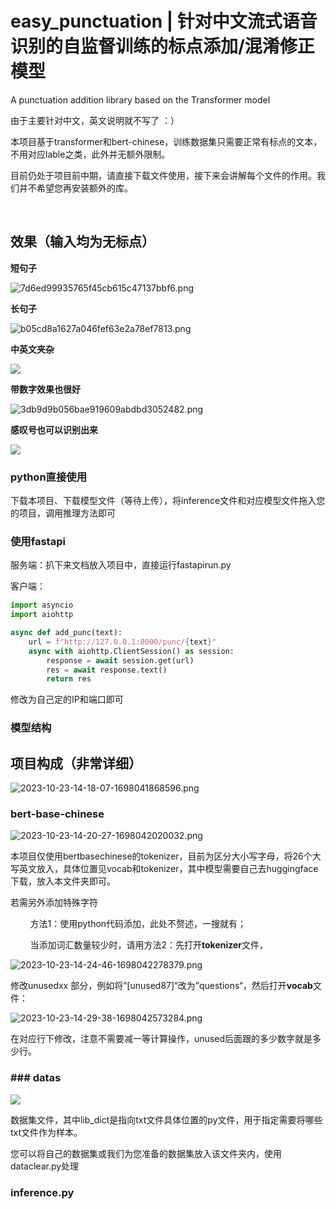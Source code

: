 # easy_punctuation | 针对中文流式语音识别的自监督训练的标点添加/混淆修正模型

A punctuation addition library based on the Transformer model

由于主要针对中文，英文说明就不写了 ：）

本项目基于transformer和bert-chinese，训练数据集只需要正常有标点的文本，不用对应lable之类，此外并无额外限制。

目前仍处于项目前中期，请直接下载文件使用，接下来会讲解每个文件的作用。我们并不希望您再安装额外的库。

 

## 效果（输入均为无标点）

**短句子**

![7d6ed99935765f45cb615c47137bbf6.png](assets/5873dcb540f89a670a3c59ace16933f6bef76623.png)

**长句子**

![b05cd8a1627a046fef63e2a78ef7813.png](assets/8b3e040b8e9e3eb9447460529b9e105be7d1427d.png)

**中英文夹杂**

![](assets/2023-10-23-16-13-52-1698048736423.png)

**带数字效果也很好**

![3db9d9b056bae919609abdbd3052482.png](assets/36304c8ea32b74b2c68d7fde67832ded26acfef0.png)

**感叹号也可以识别出来**

![](assets/2023-10-23-16-39-20-1698048701212.png)

### python直接使用

下载本项目、下载模型文件（等待上传），将inference文件和对应模型文件拖入您的项目，调用推理方法即可

### 使用fastapi

服务端：扒下来文档放入项目中，直接运行fastapirun.py

客户端：

```python
import asyncio
import aiohttp

async def add_punc(text):
    url = f"http://127.0.0.1:8000/punc/{text}"
    async with aiohttp.ClientSession() as session:
        response = await session.get(url)
        res = await response.text()
        return res
```

修改为自己定的IP和端口即可

### 模型结构



## 项目构成（非常详细）

![2023-10-23-14-18-07-1698041868596.png](assets/0294713d522f56d70ad75fcce63e4a5dc5d7a925.png)

### bert-base-chinese

![2023-10-23-14-20-27-1698042020032.png](assets/166fa0c7f32fe235ea8bbadf0a4c8ae5324a3fe4.png)

本项目仅使用bertbasechinese的tokenizer，目前为区分大小写字母，将26个大写英文放入，具体位置见vocab和tokenizer，其中模型需要自己去huggingface下载，放入本文件夹即可。

若需另外添加特殊字符

        方法1：使用python代码添加，此处不赘述，一搜就有；

        当添加词汇数量较少时，请用方法2：先打开**tokenizer**文件，

![2023-10-23-14-24-46-1698042278379.png](assets/8573bb4c3247105b9db7d8e75cb954b379282ac9.png)

修改unusedxx 部分，例如将”[unused87]“改为”questions“，然后打开**vocab**文件：

![2023-10-23-14-29-38-1698042573284.png](assets/a8670ac7357568e3d1b8b595c0fd109607778c14.png)

在对应行下修改，注意不需要减一等计算操作，unused后面跟的多少数字就是多少行。

### ### datas

![](assets/01b593b92656605f2657dc187761b3bc11332a8f.png)

数据集文件，其中lib_dict是指向txt文件具体位置的py文件，用于指定需要将哪些txt文件作为样本。

您可以将自己的数据集或我们为您准备的数据集放入该文件夹内，使用dataclear.py处理

### inference.py
